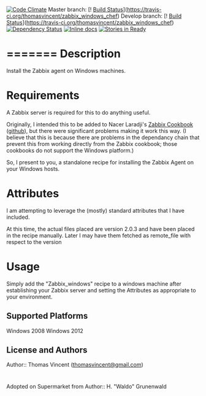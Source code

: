 [![Code Climate](https://codeclimate.com/github/chef/zabbix_windows_chef.png)](https://codeclimate.com/github/thomasvincent/zabbix_windows_cheft) 
Master branch: [! [Build Status](https://api.travis-ci.org/thomasvincent/zabbix_windows_chef.png?branch=master)](https://travis-ci.org/thomasvincent/zabbix_windows_chef)
Develop branch: [! [Build Status](https://api.travis-ci.org/thomasvincent/zabbix_windows_chef.png?branch=develop)](https://travis-ci.org/thomasvincent/zabbix_windows_chef) [![Dependency Status](https://gemnasium.com/thomasvincent/zabbix_windows_chef.png)](https://gemnasium.com/thomasvincent/zabbix_windows_chef) [![Inline docs](http://inch-ci.org/github/thomasvincent/zabbix_windows_chef.png)](http://inch-ci.org/github/thomasvincent/zabbix_windows_chef) [![Stories in Ready](https://badge.waffle.io/thomasvincent/zabbix_windows_chef.png?label=ready&title=Ready)](https://waffle.io/thomasvincent/zabbix_windows_chef)

=======
Description
===========
Install the Zabbix agent on Windows machines.


Requirements
============
A Zabbix server is required for this to do anything useful.

Originally, I intended this to be added to Nacer Laradji's [Zabbix Cookbook](http://community.opscode.com/cookbooks/zabbix) ([github](https://github.com/laradji/zabbix)), but there were significant problems making it work this way.  (I believe that this is because there are problems in the dependancy chain that prevent this from working directly from the Zabbix cookbook; those cookbooks do not support the Windows platform.)

So, I present to you, a standalone recipe for installing the Zabbix Agent on your Windows hosts.


Attributes
==========
I am attempting to leverage the (mostly) standard attributes that I have included.

At this time, the actual files placed are version 2.0.3 and have been placed in the recipe manually.  Later I may have them fetched as remote_file with respect to the version


Usage
=====
Simply add the "Zabbix\_windows" recipe to a windows machine after establishing your Zabbix server and setting the Attributes as appropriate to your environment.


## Supported Platforms

Windows 2008
Windows 2012

## License and Authors

Author:: Thomas Vincent (thomasvincent@gmail.com)
#
Adopted on Supermarket from Author:: H. "Waldo" Grunenwald
